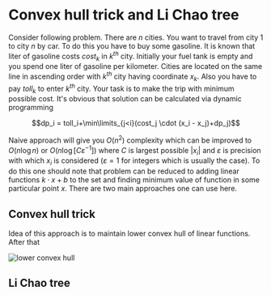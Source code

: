 <!--?title Convex hull trick and Li Chao tree -->

# Convex hull trick and Li Chao tree

Consider following problem. There are $n$ cities. You want to travel from city $1$ to city $n$ by car. To do this you have to buy some gasoline. It is known that liter of gasoline costs $cost_k$ in $k^{th}$ city. Initially your fuel tank is empty and you spend one liter of gasoline per kilometer. Cities are located on the same line in ascending order with $k^{th}$ city having coordinate $x_k$. Also you have to pay $toll_k$ to enter $k^{th}$ city. Your task is to make the trip with minimum possible cost. It's obvious that solution can be calculated via dynamic programming

$$dp_i = toll_i+\min\limits_{j<i}(cost_j \cdot (x_i - x_j)+dp_j)$$

Naive approach will give you $O(n^2)$ complexity which can be improved to $O(n \log n)$ or $O(n \log [C \varepsilon^{-1}])$ where $C$ is largest possible $|x_i|$ and $\varepsilon$ is precision with which $x_i$ is considered ($\varepsilon = 1$ for integers which is usually the case). To do this one should note that problem can be reduced to adding linear functions $k \cdot x + b$ to the set and finding minimum value of function in some particular point $x$. There are two main approaches one can use here.

## Convex hull trick

Idea of this approach is to maintain lower convex hull of linear functions. After that 

![lower convex hull](&imgroot&/envelope.png)

## Li Chao tree
